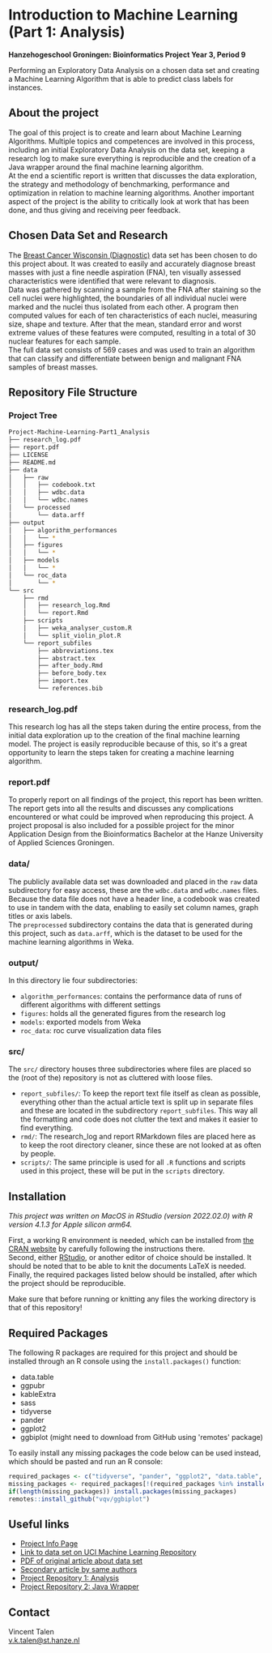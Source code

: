 # Introduction to Machine Learning (Part 1: Analysis)
**Hanzehogeschool Groningen: Bioinformatics Project Year 3, Period 9**

Performing an Exploratory Data Analysis on a chosen data set and creating a Machine Learning Algorithm that is able to predict class labels for instances.


## About the project
The goal of this project is to create and learn about Machine Learning Algorithms. Multiple topics and competences are involved in this process, including an initial Exploratory Data Analysis on the data set, keeping a research log to make sure everything is reproducible and the creation of a Java wrapper around the final machine learning algorithm.  
At the end a scientific report is written that discusses the data exploration, the strategy and methodology of benchmarking, performance and optimization in relation to machine learning algorithms. Another important aspect of the project is the ability to critically look at work that has been done, and thus giving and receiving peer feedback.


## Chosen Data Set and Research
The [Breast Cancer Wisconsin (Diagnostic)](https://archive.ics.uci.edu/ml/datasets/Breast+Cancer+Wisconsin+%28Diagnostic%29) data set has been chosen to do this project about. It was created to easily and accurately diagnose breast masses with just a fine needle aspiration (FNA), ten visually assessed characteristics were identified that were relevant to diagnosis.  
Data was gathered by scanning a sample from the FNA after staining so the cell nuclei were highlighted, the boundaries of all individual nuclei were marked and the nuclei thus isolated from each other. A program then computed values for each of ten characteristics of each nuclei, measuring size, shape and texture. After that the mean, standard error and worst extreme values of these features were computed, resulting in a total of 30 nuclear features for each sample.  
The full data set consists of 569 cases and was used to train an algorithm that can classify and differentiate between benign and malignant FNA samples of breast masses.


## Repository File Structure
### Project Tree
```bash
Project-Machine-Learning-Part1_Analysis
├── research_log.pdf
├── report.pdf
├── LICENSE
├── README.md
├── data
│   ├── raw
│   │   ├── codebook.txt
│   │   ├── wdbc.data
│   │   └── wdbc.names
│   └── processed
│       └── data.arff
├── output
│   ├── algorithm_performances
│   │   └── *
│   ├── figures
│   │   └── *
│   ├── models
│   │   └── *
│   └── roc_data
│       └── *
└── src
    ├── rmd
    │   ├── research_log.Rmd
    │   └── report.Rmd
    ├── scripts
    │   ├── weka_analyser_custom.R
    │   └── split_violin_plot.R
    └── report_subfiles
        ├── abbreviations.tex
        ├── abstract.tex
        ├── after_body.Rmd
        ├── before_body.tex
        ├── import.tex
        └── references.bib
```

### research_log.pdf
This research log has all the steps taken during the entire process, from the initial data exploration up to the creation of the final machine learning model. The project is easily reproducible because of this, so it's a great opportunity to learn the steps taken for creating a machine learning algorithm.

### report.pdf
To properly report on all findings of the project, this report has been written. The report gets into all the results and discusses any complications encountered or what could be improved when reproducing this project. A project proposal is also included for a possible project for the minor Application Design from the Bioinformatics Bachelor at the Hanze University of Applied Sciences Groningen.

### data/
The publicly available data set was downloaded and placed in the `raw` data subdirectory for easy access, these are the `wdbc.data` and `wdbc.names` files. Because the data file does not have a header line, a codebook was created to use in tandem with the data, enabling to easily set column names, graph titles or axis labels.  
The `preprocessed` subdirectory contains the data that is generated during this project, such as `data.arff`, which is the dataset to be used for the machine learning algorithms in Weka.

### output/
In this directory lie four subdirectories:
- `algorithm_performances`: contains the performance data of runs of different algorithms with different settings
- `figures`: holds all the generated figures from the research log
- `models`: exported models from Weka
- `roc_data`: roc curve visualization data files

### src/
The `src/` directory houses three subdirectories where files are placed so the (root of the) repository is not as cluttered with loose files.  
- `report_subfiles/`: To keep the report text file itself as clean as possible, everything other than the actual article text is split up in separate files and these are located in the subdirectory `report_subfiles`. This way all the formatting and code does not clutter the text and makes it easier to find everything.  
- `rmd/`: The research_log and report RMarkdown files are placed here as to keep the root directory cleaner, since these are not looked at as often by people.  
- `scripts/`: The same principle is used for all `.R` functions and scripts used in this project, these will be put in the `scripts` directory.  


## Installation
*This project was written on MacOS in RStudio (version 2022.02.0) with R version 4.1.3 for Apple silicon arm64.*  

First, a working R environment is needed, which can be installed from [the CRAN website](https://cran.r-project.org/) by carefully following the instructions there.  
Second, either [RStudio](https://www.rstudio.com/products/rstudio/download/), or another editor of choice should be installed.
It should be noted that to be able to knit the documents LaTeX is needed.   
Finally, the required packages listed below should be installed, after which the project should be reproducible.

Make sure that before running or knitting any files the working directory is that of this repository!


## Required Packages
The following R packages are required for this project and should be installed through an R console using the `install.packages()` function:
- data.table
- ggpubr
- kableExtra
- sass
- tidyverse
- pander
- ggplot2
- ggbiplot (might need to download from GitHub using 'remotes' package)

To easily install any missing packages the code below can be used instead, which should be pasted and run an R console:
```r
required_packages <- c("tidyverse", "pander", "ggplot2", "data.table", "ggpubr", "remotes", "kableExtra", "sass")
missing_packages <- required_packages[!(required_packages %in% installed.packages()[,"Package"])]
if(length(missing_packages)) install.packages(missing_packages)
remotes::install_github("vqv/ggbiplot")
```


## Useful links
* [Project Info Page](https://michielnoback.github.io/bincourses/data_mining_project.html)
* [Link to data set on UCI Machine Learning Repository](https://archive.ics.uci.edu/ml/datasets/Breast+Cancer+Wisconsin+%28Diagnostic%29)
* [PDF of original article about data set](https://minds.wisconsin.edu/bitstream/handle/1793/59692/TR1131.pdf)
* [Secondary article by same authors](https://www.researchgate.net/profile/Nick-Street/publication/2302195_Breast_Cancer_Diagnosis_and_Prognosis_Via_Linear_Programming/links/54182c0b0cf25ebee9880a81/Breast-Cancer-Diagnosis-and-Prognosis-Via-Linear-Programming.pdf)
* [Project Repository 1: Analysis](https://github.com/Vincent-Talen/Project-Machine-Learning-Part1_Analysis)
* [Project Repository 2: Java Wrapper](https://github.com/Vincent-Talen/Project-Machine-Learning-Part2_Java-Wrapper)


## Contact
Vincent Talen  
v.k.talen@st.hanze.nl
